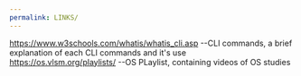 ```yaml
---
permalink: LINKS/
---
```

https://www.w3schools.com/whatis/whatis_cli.asp --CLI commands, a brief explanation of each CLI commands and it's use
https://os.vlsm.org/playlists/ --OS PLaylist, containing videos of OS studies
